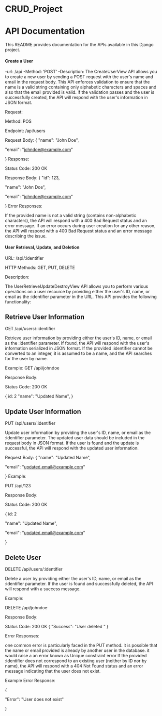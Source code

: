 # CRUD_Project
# API Documentation

This README provides documentation for the APIs available in this Django project.

#### Create a User
-url: /api
-Method: 'POST'
-Description: The CreateUserView API allows you to create a new user by sending a POST request with the user's name and email in the request body. This API enforces validation to ensure that the name is a valid string containing only alphabetic characters and spaces and also that the email provided is valid. If the validation passes and the user is successfully created, the API will respond with the user's information in JSON format.


Request:

Method: POS

Endpoint: /api/users

Request Body:
{
  "name": "John Doe",
  
  "email": "johndoe@example.com"
  
}
Response:

Status Code: 200 OK

Response Body:
{
  "id": 123,
  
  "name": "John Doe",
  
  "email": "johndoe@example.com"
  
}
Error Responses:

If the provided name is not a valid string (contains non-alphabetic characters), the API will respond with a 400 Bad Request status and an error message.
If an error occurs during user creation for any other reason, the API will respond with a 400 Bad Request status and an error message describing the issue.

#### User Retrieval, Update, and Deletion

URL: /api/:identifier

HTTP Methods: GET, PUT, DELETE

Description:

The UserRetrieveUpdateDestroyView API allows you to perform various operations on a user resource by providing either the user's ID, name, or email as the :identifier parameter in the URL. This API provides the following functionality:

## Retrieve User Information
GET /api/users/:identifier

Retrieve user information by providing either the user's ID, name, or email as the :identifier parameter.
If found, the API will respond with the user's information serialized in JSON format.
If the provided :identifier cannot be converted to an integer, it is assumed to be a name, and the API searches for the user by name.

Example:
GET /api/johndoe

Response Body:

Status Code: 200 OK

{  id: 2
  "name": "Updated Name",
}



## Update User Information

PUT /api/users/:identifier

Update user information by providing the user's ID, name, or email as the :identifier parameter.
The updated user data should be included in the request body in JSON format.
If the user is found and the update is successful, the API will respond with the updated user information.

Request Body:
{
  "name": "Updated Name",
  
  "email": "updated.email@example.com"
  
}
Example:

PUT /api/123

Response Body:

Status Code: 200 OK

{  id: 2

  "name": "Updated Name",
  
  "email": "updated.email@example.com"
  
}

## Delete User

DELETE /api/users/:identifier

Delete a user by providing either the user's ID, name, or email as the :identifier parameter.
If the user is found and successfully deleted, the API will respond with a success message.

Example:

DELETE /api/johndoe


Response Body:

Status Code: 200 OK
{
  "Success": "User deleted "
}


Error Responses:

one common error is particularly faced in the PUT method. it is possible that the name or email provided is already by another user in the database. it would raise a an error known as Unique constraint error
If the provided :identifier does not correspond to an existing user (neither by ID nor by name), the API will respond with a 404 Not Found status and an error message indicating that the user does not exist.

Example Error Response:

{

  "Error": "User does not exist"
  
}







